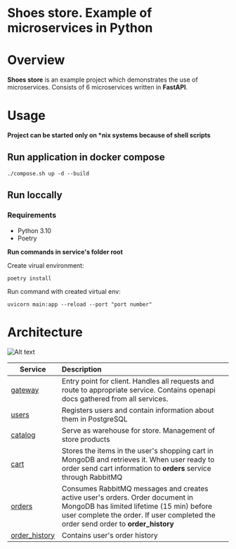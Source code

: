# Shoes store. Example of microservices in Python

# Overview
**Shoes store** is an example project which demonstrates the use of microservices. Consists of 6 microservices written in **FastAPI**.

# Usage

**Project can be started only on \*nix systems because of shell scripts**

## Run application in **docker compose**

```./compose.sh up -d --build```

## Run loccally

### Requirements

- Python 3.10
- Poetry

**Run commands in service's folder root**

Create virual environment:

```poetry install```

Run command with created virtual env:

``` uvicorn main:app --reload --port "port number" ``` 
 

# Architecture
![Alt text](Architecture_diagram.jpg?raw=true "Architecture")

| Service                          | Description                                                                 |
| ---------------------------------| :---------------------------------------------------------------------------|
| [gateway](./gateway)             | Entry point for client. Handles all requests and route to appropriate service. Contains openapi docs gathered from all services. |
| [users](./users)                 | Registers users and contain information about them in PostgreSQL |
| [catalog](./catalog)             | Serve as warehouse for store. Management of store products |
| [cart](./cart)                   | Stores the items in the user's shopping cart in MongoDB and retrieves it. When user ready to order send cart information to **orders** service through RabbitMQ |
| [orders](./orders)               | Consumes RabbitMQ messages and creates active user's orders. Order document in MongoDB has limited lifetime (15 min) before user complete the order. If user completed the order send order to **order_history** |
| [order_history](./order_history) | Contains user's order history |

